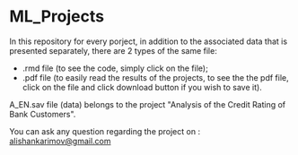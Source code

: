# ML_Projects

In this repository for every porject, in addition to the associated data that is presented separately, there are 2 types of the same file: 
- .rmd file (to see the code, simply click on the file);
- .pdf file (to easily read the results of the projects, to see the the pdf file, click on the file and click download button if you wish to save it). 

A_EN.sav file (data) belongs to the project "Analysis of the Credit Rating of Bank Customers". 

You can ask any question regarding the project on : alishankarimov@gmail.com
